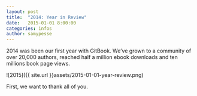 ```yaml
---
layout: post
title:  "2014: Year in Review"
date:   2015-01-01 8:00:00
categories: infos
author: samypesse
---
```


2014 was been our first year with GitBook. We’ve grown to a community of over 20,000 authors, reached half a million ebook downloads and ten millions book page views.

<!-- more -->

![2015]({{ site.url }}assets/2015-01-01-year-review.png)

First, we want to thank all of you.
